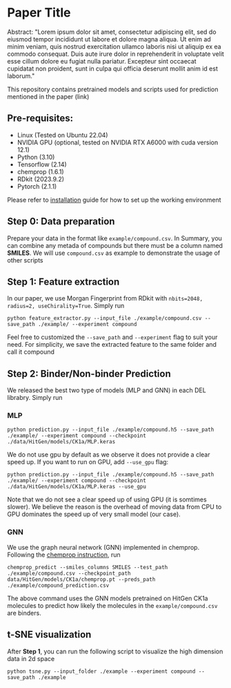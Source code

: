 # Paper Title
Abstract:
"Lorem ipsum dolor sit amet, consectetur adipiscing elit, sed do eiusmod tempor incididunt ut labore et dolore magna aliqua. Ut enim ad minim veniam, quis nostrud exercitation ullamco laboris nisi ut aliquip ex ea commodo consequat. Duis aute irure dolor in reprehenderit in voluptate velit esse cillum dolore eu fugiat nulla pariatur. Excepteur sint occaecat cupidatat non proident, sunt in culpa qui officia deserunt mollit anim id est laborum."

This repository contains pretrained models and scripts used for prediction mentioned in the paper (link)

## Pre-requisites:
- Linux (Tested on Ubuntu 22.04)
- NVIDIA GPU (optional, tested on NVIDIA RTX A6000 with cuda version 12.1)
- Python (3.10)
- Tensorflow (2.14)
- chemprop (1.6.1)
- RDkit (2023.9.2)
- Pytorch (2.1.1)
  
Please refer to [installation](docs/INSTALLATION.md) guide for how to set up the working environment



## Step 0: Data preparation
Prepare your data in the format like `example/compound.csv`. In Summary, you can combine any metada of compounds but there must be a column named **SMILES**. We will use `compound.csv` as example to demonstrate the usage of other scripts


## Step 1: Feature extraction
In our paper, we use Morgan Fingerprint from RDkit with `nbits=2048, radius=2, useChirality=True`. Simply run
```
python feature_extractor.py --input_file ./example/compound.csv --save_path ./example/ --experiment compound
```
Feel free to customized the `--save_path` and `--experiment` flag to suit your need. For simplicity, we save the extracted feature to the same folder and call it compound

## Step 2: Binder/Non-binder Prediction
We released the best two type of models (MLP and GNN) in each DEL librabry. Simply run
### MLP
```
python prediction.py --input_file ./example/compound.h5 --save_path ./example/ --experiment compound --checkpoint ./data/HitGen/models/CK1a/MLP.keras
```

We do not use gpu by default as we observe it does not provide a clear speed up. If you want to run on GPU, add `--use_gpu` flag:
```
python prediction.py --input_file ./example/compound.h5 --save_path ./example/ --experiment compound --checkpoint ./data/HitGen/models/CK1a/MLP.keras --use_gpu
```
Note that we do not see a clear speed up of using GPU (it is somtimes slower). We believe the reason is the overhead of moving data from CPU to GPU dominates the speed up of very small model (our case).

### GNN
We use the graph neural network (GNN) implemented in chemprop. Following the [chemprop instruction](https://github.com/chemprop/chemprop#predicting),  run
```
chemprop_predict --smiles_columns SMILES --test_path ./example/compound.csv --checkpoint_path data/HitGen/models/CK1a/chemprop.pt --preds_path ./example/compound_prediction.csv
```
The above command uses the GNN models pretrained on HitGen CK1a molecules to predict how likely the molecules in the `example/compound.csv` are binders.

## t-SNE visualization
After **Step 1**, you can run the following script to visualize the high dimension data in 2d space
```
python tsne.py --input_folder ./example --experiment compound --save_path ./example
```












